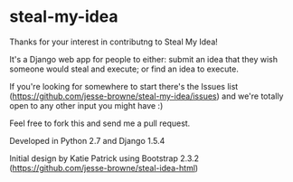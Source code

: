 steal-my-idea
=============

Thanks for your interest in contributng to Steal My Idea!

It's a Django web app for people to either: submit an idea that they wish someone would steal and execute; or find an idea to execute.

If you're looking for somewhere to start there's the Issues list (https://github.com/jesse-browne/steal-my-idea/issues) and we're totally open to any other input you might have :)

Feel free to fork this and send me a pull request.

Developed in Python 2.7 and Django 1.5.4

Initial design by Katie Patrick using Bootstrap 2.3.2
(https://github.com/jesse-browne/steal-idea-html) 
